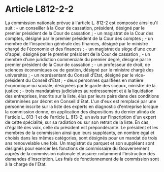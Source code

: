 # Article L812-2-2

La commission nationale prévue à l'article L. 812-2 est composée ainsi qu'il suit :   - un conseiller à la Cour de cassation, président, désigné par le premier président de la Cour de cassation ;   - un magistrat de la Cour des comptes, désigné par le premier président de la Cour des comptes ;   - un membre de l'inspection générale des finances, désigné par le ministre chargé de l'économie et des finances ;   - un magistrat du siège d'une cour d'appel, désigné par le premier président de la Cour de cassation ;   - un membre d'une juridiction commerciale du premier degré, désigné par le premier président de la Cour de cassation ;   - un professeur de droit, de sciences économiques ou de gestion, désigné par le ministre chargé des universités ;   - un représentant du Conseil d'Etat, désigné par le vice-président du Conseil d'Etat ;   - deux personnes qualifiées en matière économique ou sociale, désignées par le garde des sceaux, ministre de la justice ;   - trois mandataires judiciaires au redressement et à la liquidation des entreprises, inscrits sur la liste, élus par leurs pairs dans des conditions déterminées par décret en Conseil d'Etat. L'un d'eux est remplacé par une personne inscrite sur la liste des experts en diagnostic d'entreprise lorsque la commission donne, en application des dispositions du dernier alinéa de l'article L. 813-1 et de l'article L. 813-2, un avis sur l'inscription d'un expert de cette spécialité, sur sa radiation ou sur son retrait de la liste.   En cas d'égalité des voix, celle du président est prépondérante.   Le président et les membres de la commission ainsi que leurs suppléants, en nombre égal et choisis dans les mêmes catégories, sont désignés pour un mandat de trois ans renouvelable une fois.   Un magistrat du parquet et son suppléant sont désignés pour exercer les fonctions de commissaire du Gouvernement auprès de la commission nationale et assurer notamment l'instruction des demandes d'inscription.   Les frais de fonctionnement de la commission sont à la charge de l'Etat.